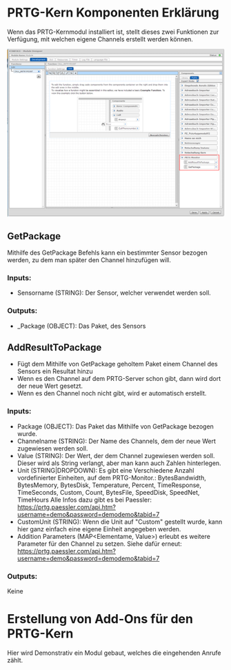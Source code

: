 <!-- TITLE: Eigene Sensoren Erstellen -->
# PRTG-Kern Komponenten Erklärung
Wenn das PRTG-Kernmodul installiert ist, stellt dieses zwei Funktionen zur Verfügung, mit welchen eigene Channels erstellt werden können.

![Tutorial 1](/uploads/prtg/tutorial-1.png "Tutorial 1")

## GetPackage
Mithilfe des GetPackage Befehls kann ein bestimmter Sensor bezogen werden, zu dem man später den Channel hinzufügen will.

### Inputs:
* Sensorname (STRING): Der Sensor, welcher verwendet werden soll.

### Outputs:
* _Package (OBJECT): Das Paket, des Sensors

## AddResultToPackage

* Fügt dem Mithilfe von GetPackage geholtem Paket einem Channel des Sensors ein Resultat hinzu
* Wenn es den Channel auf dem PRTG-Server schon gibt, dann wird dort der neue Wert gesetzt.
* Wenn es den Channel noch nicht gibt, wird er automatisch erstellt.

### Inputs:
* Package (OBJECT): Das Paket das Mithilfe von GetPackage bezogen wurde.
* Channelname (STRING): Der Name des Channels, dem der neue Wert zugewiesen werden soll.
* Value (STRING): Der Wert, der dem Channel zugewiesen werden soll. Dieser wird als String verlangt, aber man kann auch Zahlen hinterlegen.
* Unit (STRING|DROPDOWN): Es gibt eine Verschiedene Anzahl vordefinierter Einheiten, auf dem PRTG-Monitor.:
    BytesBandwidth,
		BytesMemory,
		BytesDisk,
		Temperature,
		Percent,
		TimeResponse,
		TimeSeconds,
		Custom,
		Count,
		BytesFile,
		SpeedDisk,
		SpeedNet,
		TimeHours 
		Alle Infos dazu gibt es bei Paessler: https://prtg.paessler.com/api.htm?username=demo&password=demodemo&tabid=7
* CustomUnit (STRING): Wenn die Unit auf "Custom" gestellt wurde, kann hier ganz einfach eine eigene Einheit angegeben werden.
* Addition Parameters (MAP<Elementame, Value>) erleubt es weitere Parameter für den Channel zu setzen. Siehe dafür erneut: https://prtg.paessler.com/api.htm?username=demo&password=demodemo&tabid=7
		
### Outputs:
Keine

# Erstellung von Add-Ons für den PRTG-Kern
Hier wird Demonstrativ ein Modul gebaut, welches die eingehenden Anrufe zählt.